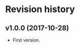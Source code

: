 Revision history
=======================================

v1.0.0 (2017-10-28)
---------------------------------------

* First version.